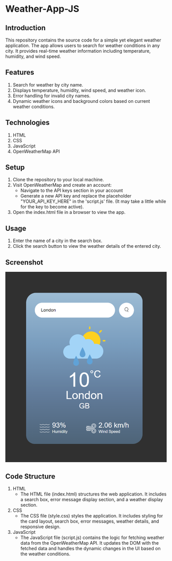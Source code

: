 # Weather-App-JS
## Introduction
This repository contains the source code for a simple yet elegant weather application. The app allows users to search for weather conditions in any city. It provides real-time weather information including temperature, humidity, and wind speed.

## Features
1. Search for weather by city name.
2. Displays temperature, humidity, wind speed, and weather icon.
3. Error handling for invalid city names.
4. Dynamic weather icons and background colors based on current weather conditions.

## Technologies
1. HTML
2. CSS
3. JavaScript
4. OpenWeatherMap API

## Setup
1. Clone the repository to your local machine.
2. Visit OpenWeatherMap and create an account:
   * Navigate to the API keys section in your account
   * Generate a new API key and replace the placeholder "YOUR_API_KEY_HERE" in the 'script.js' file. (It may take a little while for the key to become active).
3. Open the index.html file in a browser to view the app.

## Usage
1. Enter the name of a city in the search box.
2. Click the search button to view the weather details of the entered city.

## Screenshot
![Weather APP Screenshot](images/weather-app-screenshot.png)

## Code Structure
1. HTML
   * The HTML file (index.html) structures the web application. It includes a search box, error message display section, and a weather display section.
2. CSS
   * The CSS file (style.css) styles the application. It includes styling for the card layout, search box, error messages, weather details, and responsive design.
3. JavaScript
   * The JavaScript file (script.js) contains the logic for fetching weather data from the OpenWeatherMap API. It updates the DOM with the fetched data and handles the dynamic changes in the UI based on the weather conditions.
